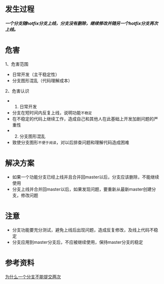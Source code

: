 `发生过程`
=====
##### 一个分支随hotfix分支上线，分支没有删除，继续修改并随另一个hotfix分支再次上线。
 
`危害`
=====
1、危害范围
* 日常开发（主干稳定性）
* 分支图形混乱（代码理解成本）

2、危害认识
* 1) 日常开发
 * 分支在短时间内反复上线，说明功能`不稳定`
 * 在不稳定的代码上继续工作，造成自己和其他人在此基础上开发加剧问题的严重性
* 2) 分支图形混乱
 * 致使分支图形`不便于阅读`，对以后排查问题和理解代码造成困难

`解决方案`
=====
* 如果一个功能分支已经上线并且合并回master以后，分支应该删除，不能继续使用
* 分支上线并合并回master以后，如果发现问题，要重新从最新master创建分支，修改问题

`注意`
=====
* 分支功能要充分测试，避免上线后出现问题，造成反复修改，及线上代码不稳定
* 分支应用到master分支后，不应被继续使用，保持master分支的稳定

`参考资料`
=====
[为什么一个分支不能提交两次](why_one_branch_does_not_submits_twice)

